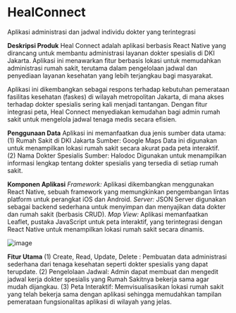 # HealConnect
Aplikasi administrasi dan jadwal individu dokter yang terintegrasi

**Deskripsi Produk**
Heal Connect adalah aplikasi berbasis React Native yang dirancang untuk membantu administrasi layanan dokter spesialis di DKI Jakarta. Aplikasi ini menawarkan fitur berbasis lokasi untuk memudahkan administrasi rumah sakit, terutama dalam pengelolaan jadwal dan penyediaan layanan kesehatan yang lebih terjangkau bagi masyarakat.

Aplikasi ini dikembangkan sebagai respons terhadap kebutuhan pemerataan fasilitas kesehatan (faskes) di wilayah metropolitan Jakarta, di mana akses terhadap dokter spesialis sering kali menjadi tantangan. Dengan fitur integrasi peta, Heal Connect menyediakan kemudahan bagi admin rumah sakit untuk mengelola jadwal tenaga medis secara efisien.

**Penggunaan Data**
Aplikasi ini memanfaatkan dua jenis sumber data utama:
(1) Rumah Sakit di DKI Jakarta
Sumber: Google Maps
Data ini digunakan untuk menampilkan lokasi rumah sakit secara akurat pada peta interaktif.
(2) Nama Dokter Spesialis
Sumber: Halodoc
Digunakan untuk menampilkan informasi lengkap tentang dokter spesialis yang tersedia di setiap rumah sakit.

**Komponen Aplikasi**
_Framework:_ Aplikasi dikembangkan menggunakan React Native, sebuah framework yang memungkinkan pengembangan lintas platform untuk perangkat iOS dan Android.
_Server:_ JSON Server digunakan sebagai backend sederhana untuk menyimpan dan menyajikan data dokter dan rumah sakit (berbasis CRUD).
_Map View:_ Aplikasi memanfaatkan Leaflet, pustaka JavaScript untuk peta interaktif, yang terintegrasi dengan React Native untuk menampilkan lokasi rumah sakit secara dinamis.

![image](https://github.com/user-attachments/assets/c4ecb719-c812-4fa1-8f38-8c35476e1c70)

**Fitur Utama**
(1) Create, Read, Update, Delete : Pembuatan data administrasi sederhana dari tenaga kesehatan seperti dokter spesialis yang dapat terupdate.
(2) Pengelolaan Jadwal: Admin dapat membuat dan mengedit jadwal kerja dokter spesialis yang Rumah Sakitnya bekerja sama agar mudah dijangkau.
(3) Peta Interaktif: Memvisualisasikan lokasi rumah sakit yang telah bekerja sama dengan aplikasi sehingga memudahkan tampilan pemerataan fungsionalitas aplikasi di wilayah yang jelas.
